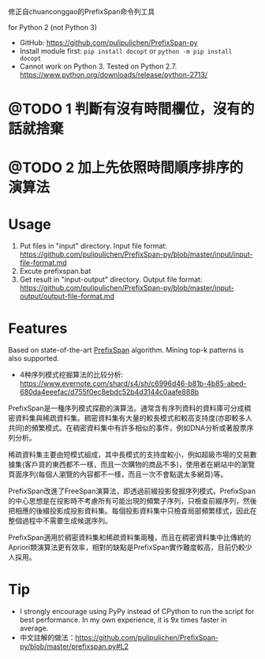 修正自chuanconggao的PrefixSpan命令列工具

for Python 2 (not Python 3)

- GitHub: https://github.com/pulipulichen/PrefixSpan-py
- Install module first: `pip install docopt` or `python -m pip install docopt`
- Cannot work on Python 3. Tested on Python 2.7. https://www.python.org/downloads/release/python-2713/

# @TODO 1   判斷有沒有時間欄位，沒有的話就捨棄
# @TODO 2 加上先依照時間順序排序的演算法

# Usage
1. Put files in "input" directory. Input file format: https://github.com/pulipulichen/PrefixSpan-py/blob/master/input/input-file-format.md
2. Excute prefixspan.bat
3. Get result in "input-output" directory. Output file format:  https://github.com/pulipulichen/PrefixSpan-py/blob/master/input-output/output-file-format.md

# Features
Based on state-of-the-art [PrefixSpan](http://www.cs.sfu.ca/~jpei/publications/span.pdf) algorithm.
Mining top-k patterns is also supported.

- 4种序列模式挖掘算法的比较分析: https://www.evernote.com/shard/s4/sh/c6996d46-b81b-4b85-abed-680da4eeefac/d755f0ec8ebdc52b4d3144c0aafe888b

PrefixSpan是一種序列模式探勘的演算法。通常含有序列資料的資料庫可分成稠密資料集與稀疏資料集。稠密資料集有大量的較長模式和較高支持度(亦即較多人共同)的頻繁模式。在稠密資料集中有許多相似的事件，例如DNA分析或著股票序列分析。

稀疏資料集主要由短模式組成，其中長模式的支持度較小，例如超級市場的交易數據集(客戶買的東西都不一樣，而且一次購物的商品不多)，使用者在網站中的瀏覽頁面序列(每個人瀏覽的內容都不一樣，而且一次不會點選太多網頁)等。

PrefixSpan改進了FreeSpan演算法，即透過前綴投影發掘序列模式。PrefixSpan的中心思想是在投影時不考慮所有可能出現的頻繁子序列，只檢查前綴序列，然後把相應的後綴投影成投影資料集。每個投影資料集中只檢查局部頻繁樣式，因此在整個過程中不需要生成候選序列。

PrefixSpan適用於稠密資料集和稀疏資料集兩種，而且在稠密資料集中比傳統的Apriori類演算法更有效率，相對的缺點是PrefixSpan實作難度較高，目前仍較少人採用。

# Tip
- I strongly encourage using PyPy instead of CPython to run the script for best performance. In my own experience, it is 9x times faster in average.
- 中文註解的做法：https://github.com/pulipulichen/PrefixSpan-py/blob/master/prefixspan.py#L2


